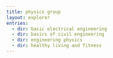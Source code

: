 ```yaml
---
title: physics group
layout: explorer
entries:
  - dir: basic electrical engineering
  - dir: basics of civil engineering
  - dir: engineering physics
  - dir: healthy living and fitness
---
```

